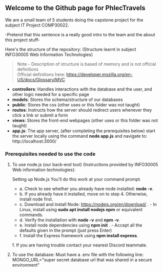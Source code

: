 ## Welcome to the Github page for PhlecTravels

We are a small team of 5 students doing the capstone project for the subject IT Project COMP30022.

-Pretend that this sentence is a really good intro to the team and the about this project stuff-

Here's the structure of the repository: (Structure learnt in subject INFO30005 Web Information Technologies)
> Note - Description of structure is based of memory and is not official definitions  
> Official definitions here: https://developer.mozilla.org/en-US/docs/Glossary/MVC
* **controllers**: Handles interactions with the database and the user, and other logic needed for a specific page
* **models**:  Stores the schema/structure of our databases
* **public**:  Stores the css (other uses or this folder was not taught)
* **routes**: Instructs how the server should redirect users whenever they click a link or submit a form
* **views**: Stores the front-end webpages (other uses or this folder was not taught)
* **app.js**: The app server, (after completing the prerequisites below) start the server locally using the command **node app.js** and navigate to: http://localhost:3000/

### Prerequisites needed to use the code

1. To use node.js (our back-end tool) (Instructions provided by INFO30005 Web information technologies):

    Setting up Node.js
    You'll do this work at your command prompt.
    * a. Check to see whether you already have node installed: **node -v**.
    * b. If you already have it installed, move on to step 4. Otherwise, install node first.
    * c. Download and install Node: https://nodejs.org/en/download/ .
            - In Linux, install using **sudo apt install nodejs npm** or equivalent commands.
    * d. Verify the installation with **node -v** and **npm -v**.
    * e. Install node dependencies using **npm init** .
            - Accept all the defaults given in the prompt (just press Enter)
    * f. Install the Express framework using **npm install express**. 

    f. If you are having trouble contact your nearest Discord teammate.

2. To use the database: Must have a .env file with the following line:
MONGO_URL="super secret database url that was shared in a secure environment" 
